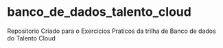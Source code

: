 # banco_de_dados_talento_cloud
 Repositorio Criado para o Exercicios Praticos da trilha de Banco de dados do Talento Cloud
